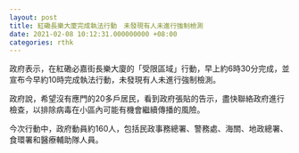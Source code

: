 ```yaml
---
layout: post
title: 紅磡長樂大廈完成執法行動　未發現有人未進行強制檢測
date: 2021-02-08 10:12:31.000000000 +08:00
categories: rthk
---
```


政府表示，在紅磡必嘉街長樂大廈的「受限區域」行動，早上約6時30分完成，並宣布今早約10時完成執法行動，未發現有人未進行強制檢測。

政府說，希望沒有應門的20多戶居民，看到政府張貼的告示，盡快聯絡政府進行檢查，以排除病毒在小區內可能有機會繼續傳播的風險。

今次行動中，政府動員約160人，包括民政事務總署、警務處、海關、地政總署、食環署和醫療輔助隊人員。
